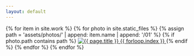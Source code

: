 ```yaml
---
layout: default
---
```


<article class="home">
  {% for item in site.work %}
    {% for photo in site.static_files %}
      {% assign path = 'assets/photos/' | append: item.name | append: '/01' %}
      {% if photo.path contains path %}
        <a href="/work/{{ item.name }}">
          <img src="{{ photo.path }}" alt="{{ page.title  }} {{ forloop.index }}">
        </a>
      {% endif %}
    {% endfor %}
  {% endfor %}
</article>
